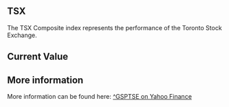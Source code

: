 ## TSX

The TSX Composite index represents the performance of the Toronto Stock Exchange.

## Current Value

<Topic topic="finance/stock-exchange/index/GSPTSE" decimals="2" unit="points"/>

## More information

More information can be found here: [^GSPTSE on Yahoo Finance](https://finance.yahoo.com/quote/^GSPTSE/)
